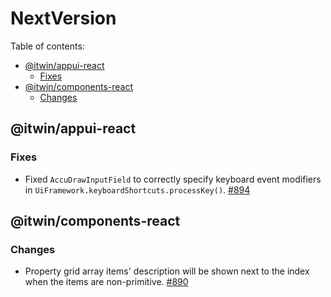 # NextVersion <!-- omit from toc -->

Table of contents:

- [@itwin/appui-react](#itwinappui-react)
  - [Fixes](#fixes)
- [@itwin/components-react](#itwincomponents-react)
  - [Changes](#changes)

## @itwin/appui-react

### Fixes

- Fixed `AccuDrawInputField` to correctly specify keyboard event modifiers in `UiFramework.keyboardShortcuts.processKey()`. [#894](https://github.com/iTwin/appui/pull/894)

## @itwin/components-react

### Changes

- Property grid array items' description will be shown next to the index when the items are non-primitive. [#890](https://github.com/iTwin/appui/pull/890)
